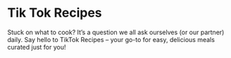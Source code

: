 # Tik Tok Recipes
Stuck on what to cook? It’s a question we all ask ourselves (or our partner) daily. Say hello to TikTok Recipes – your go-to for easy, delicious meals curated just for you!
